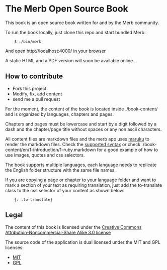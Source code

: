 # The Merb Open Source Book

This book is an open source book written for and by the Merb community.

To run the book locally, just clone this repo and start bundled Merb:

		$ ./bin/merb
		
And open http://localhost:4000/ in your browser

A static HTML and a PDF version will soon be available online.

## How to contribute

 * Fork this project
 * Modify, fix, add content
 * send me a pull request

For the moment, the content of the book is located inside ./book-content/ and is organized by languages, chapters and pages.

Chapters and pages must be lowercase and start by a digit followed by a dash and the chapter/page title without spaces or any non ascii characters.

All content files are markdown files and the merb app uses [maruku](http://maruku.rubyforge.org) to render the markdown files. Check the [supported syntax](http://maruku.rubyforge.org/markdown_syntax.html) or check ./book-content/en/1-introduction/1-ruby.markdown for a good example of how to use images, quotes and css selectors.

The book supports multiple languages, each language needs to replicate the English folder structure with the same file names.

If you are copying a page or chapter to your language folder and want to mark a section of your text as requiring translation, just add the to-translate class to the css selector of your content as shown below:

		{: .to-translate}


## Legal

The content of this book is licensed under the [Creative Commons Attribution-Noncommercial-Share Alike 3.0 license](http://creativecommons.org/licenses/by-nc-sa/3.0/us/)

The source code of the application is dual licensed under the MIT and GPL licenses:

* [MIT](http://www.opensource.org/licenses/mit-license.php)
* [GPL](http://www.gnu.org/licenses/gpl.html)
